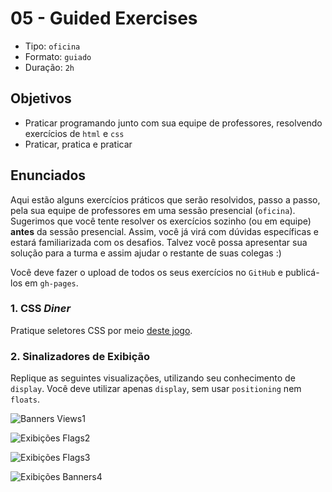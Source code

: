 # 05 - Guided Exercises

* Tipo: `oficina`
* Formato: `guiado`
* Duração: `2h`

## Objetivos

* Praticar programando junto com sua equipe de professores, resolvendo exercícios de `html` e `css`
* Praticar, pratica e praticar

## Enunciados

Aqui estão alguns exercícios práticos que serão resolvidos, passo a passo, pela sua equipe de professores em uma sessão presencial \(`oficina`\). Sugerimos que você tente resolver os exercícios sozinho \(ou em equipe\) **antes** da sessão presencial. Assim, você já virá com dúvidas específicas e estará familiarizada com os desafios. Talvez você possa apresentar sua solução para a turma e assim ajudar o restante de suas colegas :\)

Você deve fazer o upload de todos os seus exercícios no `GitHub` e publicá-los em `gh-pages`.

### 1. CSS _Diner_

Pratique seletores CSS por meio [deste jogo](https://laboratoria.github.io/css-diner).

### 2. Sinalizadores de Exibição

Replique as seguintes visualizações, utilizando seu conhecimento de `display`. Você deve utilizar apenas `display`, sem usar `positioning` nem `floats`.

![Banners Views1](https://fotos.subefotos.com/8157f58d3d2dcfcf689ec56554097266o.png)

![Exibi&#xE7;&#xF5;es Flags2](https://fotos.subefotos.com/304ad94ffc6b76d7366894e1d9646961o.png)

![Exibi&#xE7;&#xF5;es Flags3](https://fotos.subefotos.com/ea2ba0950028f26c289e7ae55f2438d2o.png)

![Exibi&#xE7;&#xF5;es Banners4](https://fotos.subefotos.com/ce40c790a0ddf23ff36a075bf91d59c6o.png)

